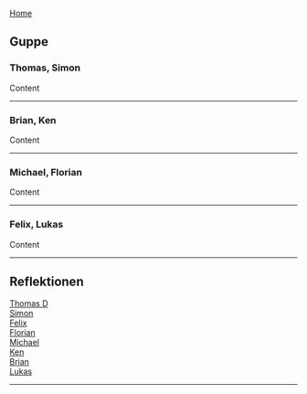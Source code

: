 [Home](home) 

## Guppe
### Thomas, Simon
Content
***
### Brian, Ken
Content
***
### Michael, Florian
Content
***
### Felix, Lukas
Content
***


## Reflektionen
[Thomas D](ThomasD)  
[Simon](Simon)  
[Felix](Felix)  
[Florian](Florian)  
[Michael](Michael)  
[Ken](Ken)  
[Brian](Brian)  
[Lukas](Lukas)  
***